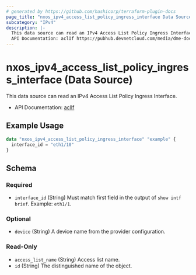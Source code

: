 ```yaml
---
# generated by https://github.com/hashicorp/terraform-plugin-docs
page_title: "nxos_ipv4_access_list_policy_ingress_interface Data Source - terraform-provider-nxos"
subcategory: "IPv4"
description: |-
  This data source can read an IPv4 Access List Policy Ingress Interface.
  API Documentation: aclIf https://pubhub.devnetcloud.com/media/dme-docs-10-2-2/docs/Security%20and%20Policing/acl:If/
---
```


# nxos_ipv4_access_list_policy_ingress_interface (Data Source)

This data source can read an IPv4 Access List Policy Ingress Interface.

- API Documentation: [aclIf](https://pubhub.devnetcloud.com/media/dme-docs-10-2-2/docs/Security%20and%20Policing/acl:If/)

## Example Usage

```terraform
data "nxos_ipv4_access_list_policy_ingress_interface" "example" {
  interface_id = "eth1/10"
}
```

<!-- schema generated by tfplugindocs -->
## Schema

### Required

- `interface_id` (String) Must match first field in the output of `show intf brief`. Example: `eth1/1`.

### Optional

- `device` (String) A device name from the provider configuration.

### Read-Only

- `access_list_name` (String) Access list name.
- `id` (String) The distinguished name of the object.
